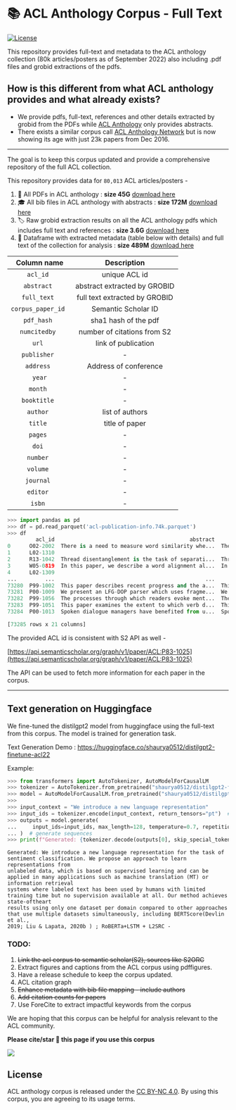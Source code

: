 #  📚  ACL Anthology Corpus - Full Text 

[![License](https://img.shields.io/badge/License-CC%20BY--NC%204.0-lightgrey.svg)](https://creativecommons.org/licenses/by-nc-sa/4.0/)

This repository provides full-text and metadata to the ACL anthology collection (80k articles/posters as of September 2022) also including .pdf files and grobid extractions of the pdfs.

## How is this different from what ACL anthology provides and what already exists? 
- We provide pdfs, full-text, references and other details extracted by grobid from the PDFs while [ACL Anthology](https://aclanthology.org/anthology+abstracts.bib.gz) only provides abstracts. 
- There exists a similar corpus call [ACL Anthology Network](https://clair.eecs.umich.edu/aan/about.php) but is now showing its age with just 23k papers from Dec 2016.

----

The goal is to keep this corpus updated and provide a comprehensive repository of the full ACL collection.

This repository provides data for `80,013` ACL articles/posters - 
1. 📖 All PDFs in ACL anthology : **size 45G**  [download here](https://drive.google.com/file/d/1OGHyJrkaVpbrdbmxsDotG-tI3LiKyxuC/view?usp=sharing)
2. 🎓 All bib files in ACL anthology with abstracts : **size 172M** [download here](https://drive.google.com/file/d/1dJ-iE85moBv3iYG2LhRLT6KQyVkmllBg/view?usp=sharing)
2. 🏷️  Raw grobid extraction results on all the ACL anthology pdfs which includes full text and references : **size 3.6G** [download here](https://drive.google.com/file/d/1xC-K6__W3FCalIDBlDROeN4d4xh0IVry/view?usp=sharing)
3. 💾  Dataframe with extracted metadata (table below with details) and full text of the collection for analysis : **size 489M** [download here](https://drive.google.com/file/d/1CFCzNGlTls0H-Zcaem4Hg_ETj4ebhcDO/view?usp=sharing)


|  **Column name**   |        **Description**        |
| :----------------: | :---------------------------: |
|     `acl_id `      |         unique ACL id         |
|    `abstract `     | abstract extracted by GROBID  |
|    `full_text `    | full text extracted by GROBID |
| `corpus_paper_id ` |      Semantic Scholar ID      |
|    `pdf_hash `     |     sha1 hash of the pdf      |
|   `numcitedby `    |  number of citations from S2  |
|       `url `       |      link of publication      |
|    `publisher `    |               -               |
|     `address `     |     Address of conference     |
|       `year`       |               -               |
|      `month `      |               -               |
|    `booktitle `    |               -               |
|     `author `      |        list of authors        |
|      `title `      |        title of paper         |
|      `pages `      |               -               |
|       `doi `       |               -               |
|     `number `      |               -               |
|     `volume `      |               -               |
|     `journal `     |               -               |
|     `editor `      |               -               |
|      `isbn `       |               -               |

```python
>>> import pandas as pd
>>> df = pd.read_parquet('acl-publication-info.74k.parquet')
>>> df
         acl_id                                           abstract                                          full_text  corpus_paper_id                                  pdf_hash  ...  number volume journal editor  isbn
0      O02-2002  There is a need to measure word similarity whe...  There is a need to measure word similarity whe...         18022704  0b09178ac8d17a92f16140365363d8df88c757d0  ...    None   None    None   None  None
1      L02-1310                                                                                                                8220988  8d5e31610bc82c2abc86bc20ceba684c97e66024  ...    None   None    None   None  None
2      R13-1042  Thread disentanglement is the task of separati...  Thread disentanglement is the task of separati...         16703040  3eb736b17a5acb583b9a9bd99837427753632cdb  ...    None   None    None   None  None
3      W05-0819  In this paper, we describe a word alignment al...  In this paper, we describe a word alignment al...          1215281  b20450f67116e59d1348fc472cfc09f96e348f55  ...    None   None    None   None  None
4      L02-1309                                                                                                               18078432  011e943b64a78dadc3440674419821ee080f0de3  ...    None   None    None   None  None
...         ...                                                ...                                                ...              ...                                       ...  ...     ...    ...     ...    ...   ...
73280  P99-1002  This paper describes recent progress and the a...  This paper describes recent progress and the a...           715160  ab17a01f142124744c6ae425f8a23011366ec3ee  ...    None   None    None   None  None
73281  P00-1009  We present an LFG-DOP parser which uses fragme...  We present an LFG-DOP parser which uses fragme...          1356246  ad005b3fd0c867667118482227e31d9378229751  ...    None   None    None   None  None
73282  P99-1056  The processes through which readers evoke ment...  The processes through which readers evoke ment...          7277828  924cf7a4836ebfc20ee094c30e61b949be049fb6  ...    None   None    None   None  None
73283  P99-1051  This paper examines the extent to which verb d...  This paper examines the extent to which verb d...          1829043  6b1f6f28ee36de69e8afac39461ee1158cd4d49a  ...    None   None    None   None  None
73284  P00-1013  Spoken dialogue managers have benefited from u...  Spoken dialogue managers have benefited from u...         10903652  483c818c09e39d9da47103fbf2da8aaa7acacf01  ...    None   None    None   None  None

[73285 rows x 21 columns]
```

The  provided ACL id is consistent with S2 API as well - 

[https://api.semanticscholar.org/graph/v1/paper/ACL:P83-1025](https://api.semanticscholar.org/graph/v1/paper/ACL:P83-1025)

The API can be used to fetch more information for each paper in the corpus.

---
## Text generation on Huggingface

We fine-tuned the distilgpt2 model from huggingface using the full-text from this corpus. The model is trained for generation task.

Text Generation Demo : https://huggingface.co/shaurya0512/distilgpt2-finetune-acl22

Example:

```python
>>> from transformers import AutoTokenizer, AutoModelForCausalLM
>>> tokenizer = AutoTokenizer.from_pretrained("shaurya0512/distilgpt2-finetune-acl22")
>>> model = AutoModelForCausalLM.from_pretrained("shaurya0512/distilgpt2-finetune-acl22")
>>>
>>> input_context = "We introduce a new language representation"
>>> input_ids = tokenizer.encode(input_context, return_tensors="pt")  # encode input context
>>> outputs = model.generate(
...     input_ids=input_ids, max_length=128, temperature=0.7, repetition_penalty=1.2
... )  # generate sequences
>>> print(f"Generated: {tokenizer.decode(outputs[0], skip_special_tokens=True)}")
```

```
Generated: We introduce a new language representation for the task of sentiment classification. We propose an approach to learn representations from   
unlabeled data, which is based on supervised learning and can be applied in many applications such as machine translation (MT) or information retrieval   
systems where labeled text has been used by humans with limited training time but no supervision available at all. Our method achieves state-oftheart   
results using only one dataset per domain compared to other approaches that use multiple datasets simultaneously, including BERTScore(Devlin et al.,   
2019; Liu & Lapata, 2020b ) ; RoBERTa+LSTM + L2SRC -  
``` 


### TODO:
1. ~~Link the acl corpus to semantic scholar(S2), sources like S2ORC~~ 
2. Extract figures and captions from the ACL corpus using pdffigures.
3. Have a release schedule to keep the corpus updated.
4. ACL citation graph
5. ~~Enhance metadata with bib file mapping - include authors~~
6. ~~Add citation counts for papers~~
7. Use ForeCite to extract impactful keywords from the corpus

We are hoping that this corpus can be helpful for analysis relevant to the ACL community. 


**Please cite/star 🌟 this page if you use this corpus**

[<img src="https://img.shields.io/badge/Buy%20Me%20a%20Coffee-ffdd00?style=for-the-badge&logo=buy-me-a-coffee&logoColor=black">](https://www.buymeacoffee.com/shauryrG)

<!-- If you are feeling generous buy me a ☕   -->

## License

ACL anthology corpus is released under the [CC BY-NC 4.0](https://creativecommons.org/licenses/by-nc/4.0/).  By using this corpus, you are agreeing to its usage terms.
